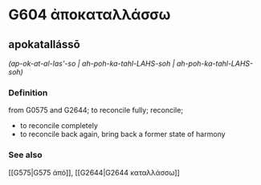 # G604 ἀποκαταλλάσσω

## apokatallássō

_(ap-ok-at-al-las'-so | ah-poh-ka-tahl-LAHS-soh | ah-poh-ka-tahl-LAHS-soh)_

### Definition

from G0575 and G2644; to reconcile fully; reconcile; 

- to reconcile completely
- to reconcile back again, bring back a former state of harmony

### See also

[[G575|G575 ἀπό]], [[G2644|G2644 καταλλάσσω]]
